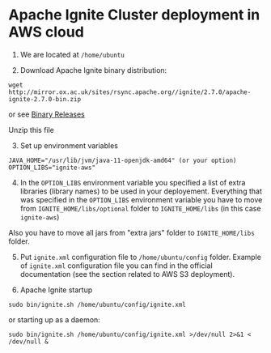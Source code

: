 # Apache Ignite Cluster deployment in AWS cloud

1. We are located at `/home/ubuntu`

2. Download Apache Ignite binary distribution:
```shell
wget http://mirror.ox.ac.uk/sites/rsync.apache.org//ignite/2.7.0/apache-ignite-2.7.0-bin.zip
```
or see [Binary Releases](https://ignite.apache.org/download.cgi#binaries)

Unzip this file

3. Set up environment variables
```
JAVA_HOME="/usr/lib/jvm/java-11-openjdk-amd64" (or your option)
OPTION_LIBS="ignite-aws"
```

4. In the `OPTION_LIBS` environment variable you specified a list of extra libraries (library names) to be used in your deployement.
Everything that was specified in the `OPTION_LIBS` environment variable you have to move from `IGNITE_HOME/libs/optional` folder to `IGNITE_HOME/libs`  (in this case `ignite-aws`)

Also you have to move all jars from "extra jars" folder to `IGNITE_HOME/libs` folder.

5. Put `ignite.xml` configuration file to `/home/ubuntu/config` folder. Example of `ignite.xml` configuration file you can find in the official documentation (see the section related to AWS S3 deployment).

6. Apache Ignite startup
```shell
sudo bin/ignite.sh /home/ubuntu/config/ignite.xml
```

or starting up as a daemon:
```shell
sudo bin/ignite.sh /home/ubuntu/config/ignite.xml >/dev/null 2>&1 < /dev/null &
```
